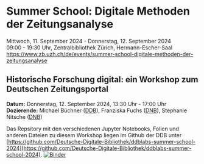 # Summer School: Digitale Methoden der Zeitungsanalyse

Mittwoch, 11. September 2024 - Donnerstag, 12. September 2024  
09:00 - 19:30 Uhr, Zentralbibliothek Zürich, Hermann-Escher-Saal  
https://www.zb.uzh.ch/de/events/summer-school-digitale-methoden-der-zeitungsanalyse  

## Historische Forschung digital: ein Workshop zum Deutschen Zeitungsportal
**Datum:** Donnerstag, 12. September 2024, 13:30 Uhr - 17:00 Uhr  
**Dozierende:** Michael Büchner ([DDB](https://www.deutsche-digitale-bibliothek.de/)), Franziska Fuchs ([DNB](https://www.dnb.de/)), Stephanie Nitsche ([DNB](https://www.dnb.de/)) 

Das Repsitory mit den verschiedenen Jupyter Notebooks, Folien und anderen Dateien zu diesem Workshop liegen im Github der DDB unter [https://github.com/Deutsche-Digitale-Bibliothek/ddblabs-summer-school-2024](https://github.com/Deutsche-Digitale-Bibliothek/ddblabs-summer-school-2024).
[![Binder](https://mybinder.org/badge_logo.svg)](https://mybinder.org/v2/gh/Deutsche-Digitale-Bibliothek/ddblabs-summer-school-2024/HEAD)
